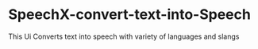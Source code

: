 # SpeechX-convert-text-into-Speech
This Ui Converts text into speech with variety of languages and slangs
